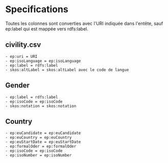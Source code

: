 # Specifications

Toutes les colonnes sont converties avec l'URI indiquée dans l'entête, sauf ep:label qui est mappée vers rdfs:label.


## civility.csv


	- ep:uri = URI
	- ep:isoLanguage = ep:isoLanguage
	- ep:label = rdfs:label
	- skos:altLabel = skos:altLabel avec le code de langue

## Gender
 
 	- ep:label = rdfs:label
   	- ep:isoCode = ep:isoCode
   	- skos:notation = skos:notation

## Country

   	- ep:euCandidate = ep:euCandidate 
    - ep:euCountry = ep:euCountry
    - ep:euStartDate = ep:euStartDate
    - ep:formalOder = ep:formalOder
    - ep:isoCode = ep:isoCode
    - ep:isoNumber = ep:isoNumber
